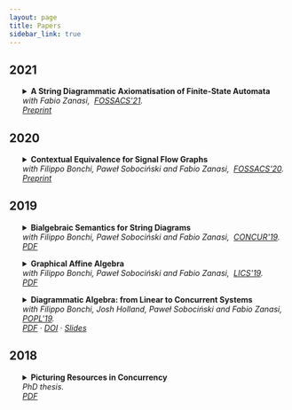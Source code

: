 ```yaml
---
layout: page
title: Papers
sidebar_link: true
---
```


## 2021

<ul>
<details><summary><strong>A String Diagrammatic Axiomatisation of Finite-State Automata</strong></summary><p>We develop a fully diagrammatic approach to the theory of finite-state automata, based on reinterpreting their usual state-transition graphical representation as a two-dimensional syntax of string diagrams. Moreover, we provide an equational theory that completely axiomatises language equivalence in this new setting. The proposed axiomatisation is finitary -- a result which is provably impossible to obtain for the one-dimensional syntax of regular expressions. <\br><strong>ERRATUM.</strong> Unfortunately, this paper contains a mistake in the completeness proof. The implementation of determinisation via equational reasoning does not work as expected in full generality. As a result, we cannot claim completeness of the proposed equational theory. However, it is sill possible to obtain a finite axiomatisation: we have devised an alternative approach for an extended syntax equipped with a finite equational theory that is sufficient to prove language equivalence for all diagrams corresponding to automata (i.e. completeness for the fragment of interest). This axiomatisation will appear in a subsequent journal version of the paper and on the arXiv soon.</p>
</details><em>with Fabio Zanasi,&nbsp; </em><em><a href="https://etaps.org/user-profile/list-articles/449-fossacs-2021-accepted-papers">FOSSACS'21</a>. <br/></em><em><a href="https://arxiv.org/abs/2009.14576">Preprint</a> </em>
</ul>

## 2020

<ul>
<details><summary><strong>Contextual Equivalence for Signal Flow Graphs</strong></summary><p>We extend the signal flow calculus---a compositional account of the classical signal flow graph model of computation---to encompass affine behaviour, and furnish it with a novel operational semantics. The increased expressive power allows us to define a canonical notion of contextual equivalence, which we show to coincide with denotational equality. Finally, we characterise the realisable fragment of the calculus: those terms that express the computations of (affine) signal flow graphs.</p>
</details><em>with Filippo Bonchi, Paweł Sobociński and Fabio Zanasi,&nbsp; </em><em><a href="https://link.springer.com/chapter/10.1007%2F978-3-030-45231-5_5">FOSSACS'20</a>. <br /></em><em><a href="https://arxiv.org/abs/2002.08874">Preprint</a> </em>
</ul>


## 2019

<ul>
<details><summary><strong>Bialgebraic Semantics for String Diagrams</strong></summary><p>Turi and Plotkin's bialgebraic semantics is an abstract approach to specifying the operational semantics of a system, by means of a distributive law between its syntax (encoded as a monad) and its dynamics (an endofunctor). This setup is instrumental in showing that a semantic specification (a coalgebra) satisfies desirable properties: in particular, that it is compositional. 

In this work, we use the bialgebraic approach to derive well-behaved structural operational semantics of <em>string diagrams</em>, a graphical syntax that is increasingly used in the study of interacting systems across different disciplines. Our analysis relies on representing the two-dimensional operations underlying string diagrams in various categories as a monad, and their bialgebraic semantics in terms of a distributive law for that monad. </p>
</details><em>with Filippo Bonchi, Paweł Sobociński and Fabio Zanasi,&nbsp; </em><em><a href="https://event.cwi.nl/concur2019/">CONCUR'19</a>. <br /></em><em><a href="publications/BPSZ-concur19.pdf">PDF</a> </em>
</ul>

<ul>
<details><summary><strong>Graphical Affine Algebra</strong></summary><p>Graphical linear algebra is a diagrammatic language allowing to reason compositionally about different types of linear computing devices. In this paper, we extend this formalism with a connector for <em>affine</em> behaviour. The extension, which we call graphical affine algebra, is simple but remarkably powerful: it can model systems with richer patterns of behaviour such as mutual exclusion---with modules over the natural numbers as semantic domain---or non-passive electrical components---when considering modules over a certain field. Our main technical contribution is a complete axiomatisation for graphical affine algebra over these two interpretations. We also show, as case studies, how graphical affine algebra captures electrical circuits and the calculus of stateless connectors---a coordination language for distributed systems.</p>
</details><em>with Filippo Bonchi, Paweł Sobociński and Fabio Zanasi,&nbsp; </em><em><a href="http://lics.siglog.org/lics19/">LICS'19</a>. <br /></em><em><a href="publications/BPSZ-lics19.pdf">PDF</a> </em>
</ul>

<ul>
<details><summary><strong>Diagrammatic Algebra: from Linear to Concurrent Systems</strong></summary><p>We introduce the resource calculus, a string diagrammatic language for concurrent systems. Significantly, it uses the same syntax and operational semantics as the signal flow calculus --- an algebraic formalism for signal flow graphs, which is a combinatorial model of computation of interest in control theory. Indeed, our approach stems from the simple but fruitful observation that, by replacing real numbers (modelling signals) with natural numbers (modelling resources) in the operational semantics, concurrent behaviour patterns emerge. 

The resource calculus is canonical: we equip it and its stateful extension with equational theories that characterise the underlying space of definable behaviours---a convex algebraic universe of additive relations---via isomorphisms of categories. 
Finally, we demonstrate that our calculus is sufficiently expressive to capture behaviour definable by classical Petri nets.</p>
</details><em>with Filippo Bonchi, Josh Holland, Paweł Sobociński and Fabio Zanasi,&nbsp; </em><em><a href="https://popl19.sigplan.org/">POPL'19</a>. <br /></em><em><a href="publications/BHPSZ-popl19.pdf">PDF</a> &middot; <a href="https://doi.org/10.1145/3290338">DOI</a>  &middot; <a href="slides/popl19.pdf">Slides</a> </em>
</ul>


## 2018
<ul>
<details><summary><strong>Picturing Resources in Concurrency</strong></summary><p>Inspired by the pioneering work of Petri and the rise of diagrammatic formalisms
to reason about networks of open systems, we introduce the resource calculus—a
graphical language for distributed systems. Like process algebras, the resource calculus
is modular, with primitive connectors from which all diagrams can be built.
We characterise its equational theory by proving a full completeness result for an interpretation
in the symmetric monoidal category of additive relations—a result that
constitutes the main contribution of this thesis.</p>
<p>Additive relations are frequently exploited by model-checking algorithms for Petri
nets. In this thesis, we recognise them as a fundamental algebraic structure of concurrency
and use them as an axiomatic framework. Surprisingly, the resource calculus
has the same syntax as that of interacting Hopf algebras, a diagrammatic formalism
for linear (time-invariant dynamical) systems. Indeed, the approach stems from the
simple but fruitful realisation that, by replacing values in a field with values in the
semiring of non-negative integers, concurrent behaviour patterns emerge. This change
of model reflects the interpretation of diagrams as systems manipulating limited and
discrete resources instead of continuous signals.</p>
<p>
We also extend the resource calculus in two orthogonal directions. First, by adding
an affine primitive to express access to a constant quantity of resources. The extended
calculus is remarkably expressive and allows the formulation of non-additive patterns
of behaviour, like mutual exclusion. Once more, we characterise it—this time as the
equational theory of the symmetric monoidal category of polyhedral relations, discrete
analogues of polyhedra in convex geometry. Secondly, we add a synchronous register
to model stateful systems. The stateful resource calculus is expressive enough to
faithfully capture the behaviour of Petri nets while being strictly more expressive. It
is also shown to axiomatise a category of open Petri nets, in the style of the connector
algebras of nets with boundaries first studied by Bruni, Melgratti, Montanari and
Sobocinski.</p>
</details><em>PhD thesis. <br /></em><em><a href="publications/thesis.pdf">PDF</a></em>
</ul>


